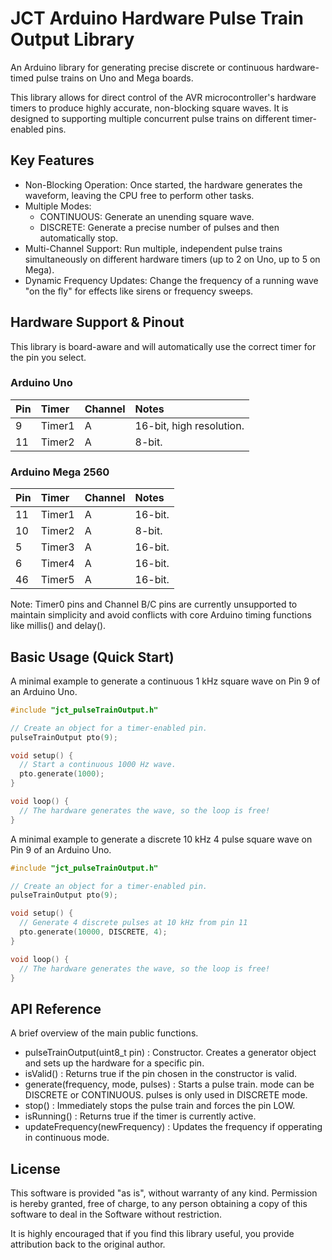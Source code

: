 # JCT Arduino Hardware Pulse Train Output Library

An Arduino library for generating precise discrete or continuous hardware-timed pulse trains on Uno and Mega boards.

This library allows for direct control of the AVR microcontroller's hardware timers to produce highly accurate, non-blocking square waves. It is designed to supporting multiple concurrent pulse trains on different timer-enabled pins.

## Key Features

* Non-Blocking Operation: Once started, the hardware generates the waveform, leaving the CPU free to perform other tasks.
* Multiple Modes:
    * CONTINUOUS: Generate an unending square wave.
    * DISCRETE: Generate a precise number of pulses and then automatically stop.
* Multi-Channel Support: Run multiple, independent pulse trains simultaneously on different hardware timers (up to 2 on Uno, up to 5 on Mega).
* Dynamic Frequency Updates: Change the frequency of a running wave "on the fly" for effects like sirens or frequency sweeps.

## Hardware Support & Pinout

This library is board-aware and will automatically use the correct timer for the pin you select.

### Arduino Uno

| Pin  | Timer  | Channel | Notes                    |
| :--- | :----- | :------- | :----------------------- |
| 9  | Timer1 | A        | 16-bit, high resolution. |
| 11 | Timer2 | A        | 8-bit.                   |

### Arduino Mega 2560

| Pin  | Timer  | Channel | Notes     |
| :--- | :----- | :------- | :-------- |
| 11 | Timer1 | A        | 16-bit.   |
| 10 | Timer2 | A        | 8-bit.    |
| 5  | Timer3 | A        | 16-bit.   |
| 6  | Timer4 | A        | 16-bit.   |
| 46 | Timer5 | A        | 16-bit.   |

Note: Timer0 pins and Channel B/C pins are currently unsupported to maintain simplicity and avoid conflicts with core Arduino timing functions like millis() and delay().

## Basic Usage (Quick Start)

A minimal example to generate a continuous 1 kHz square wave on Pin 9 of an Arduino Uno.

```cpp
#include "jct_pulseTrainOutput.h"

// Create an object for a timer-enabled pin.
pulseTrainOutput pto(9);

void setup() {
  // Start a continuous 1000 Hz wave.
  pto.generate(1000);
}

void loop() {
  // The hardware generates the wave, so the loop is free!
}
```

A minimal example to generate a discrete 10 kHz 4 pulse square wave on Pin 9 of an Arduino Uno.

```cpp
#include "jct_pulseTrainOutput.h"

// Create an object for a timer-enabled pin.
pulseTrainOutput pto(9);

void setup() {
  // Generate 4 discrete pulses at 10 kHz from pin 11
  pto.generate(10000, DISCRETE, 4);
}

void loop() {
  // The hardware generates the wave, so the loop is free!
}
```

## API Reference

A brief overview of the main public functions.

* pulseTrainOutput(uint8_t pin)  :  Constructor. Creates a generator object and sets up the hardware for a specific pin.
* isValid()  :  Returns true if the pin chosen in the constructor is valid.
* generate(frequency, mode, pulses) :  Starts a pulse train. mode can be DISCRETE or CONTINUOUS. pulses is only used in DISCRETE mode.
* stop()  :  Immediately stops the pulse train and forces the pin LOW.
* isRunning()  :  Returns true if the timer is currently active.
* updateFrequency(newFrequency) :  Updates the frequency if opperating in continuous mode.

## License

This software is provided "as is", without warranty of any kind. Permission is hereby granted, free of charge, to any person obtaining a copy of this software to deal in the Software without restriction.

It is highly encouraged that if you find this library useful, you provide attribution back to the original author.
